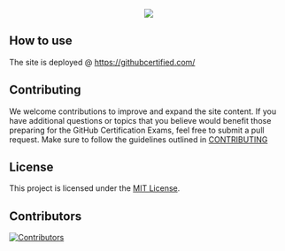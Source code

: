 <p align="center">
  <a href="https://githubcertified.com/">
    <img src="https://github.com/FidelusAleksander/githubcertified/blob/master/static/images/logo.png?raw=true" />
  </a>
</p>

## How to use

The site is deployed @ https://githubcertified.com/

## Contributing

We welcome contributions to improve and expand the site content.
If you have additional questions or topics that you believe would benefit those preparing for the GitHub Certification Exams,
feel free to submit a pull request.
Make sure to follow the guidelines outlined in [CONTRIBUTING](https://github.com/FidelusAleksander/githubcertified/blob/master/CONTRIBUTING.md)

## License

This project is licensed under the [MIT License](https://github.com/FidelusAleksander/githubcertified/blob/master/LICENSE).

## Contributors

[![Contributors](https://contrib.rocks/image?repo=FidelusAleksander/githubcertified)](https://github.com/FidelusAleksander/githubcertified/graphs/contributors)
